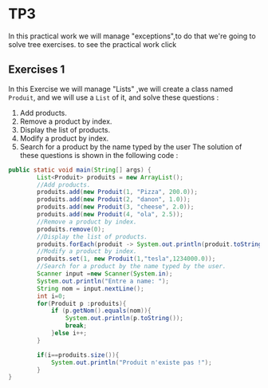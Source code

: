 # TP3
In this practical work we will manage "exceptions",to do that we're going to solve tree exercises.
to see the practical work click
## Exercises 1
In this Exercise we will manage "Lists" ,we will create a class named `Produit`, and we will use a `List` of it, and solve these questions :
1. Add products.
2. Remove a product by index.
3. Display the list of products.
4. Modify a product by index.
5. Search for a product by the name typed by the user
The solution of these questions is shown in the following code :
```java
public static void main(String[] args) {
        List<Produit> produits = new ArrayList();
        //Add products.
        produits.add(new Produit(1, "Pizza", 200.0));
        produits.add(new Produit(2, "danon", 1.0));
        produits.add(new Produit(3, "cheese", 2.0));
        produits.add(new Produit(4, "ola", 2.5));
        //Remove a product by index.
        produits.remove(0);
        //Display the list of products.
        produits.forEach(produit -> System.out.println(produit.toString()));
        //Modify a product by index.
        produits.set(1, new Produit(1,"tesla",1234000.0));
        //Search for a product by the name typed by the user.
        Scanner input =new Scanner(System.in);
        System.out.println("Entre a name: ");
        String nom = input.nextLine();
        int i=0;
        for(Produit p :produits){
            if (p.getNom().equals(nom)){
                System.out.println(p.toString());
                break;
            }else i++;
        }

        if(i==produits.size()){
            System.out.println("Produit n'existe pas !");
        }
}
```